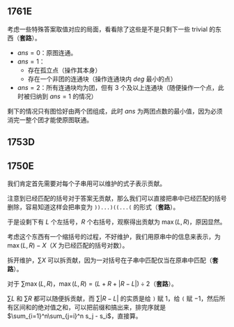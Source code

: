 ## 1761E

考虑一些特殊答案取值对应的局面，看看除了这些是不是只剩下一些 trivial 的东西（**套路**）。

- $ans = 0$：原图连通。
- $ans = 1$：
  - 存在孤立点（操作其本身）
  - 存在一个非团的连通块（操作连通块内 $deg$ 最小的点）
- $ans = 2$：所有连通块均为团，但有 $3$ 个及以上连通块（随便操作一个点，此时被归纳到 $ans = 1$ 的情况）

剩下的情况只有图恰好由两个团组成，此时 $ans$ 为两团点数的最小值，因为必须消完一整个团才能使原图联通。

## 1753D

## 1750E

我们肯定首先需要对每个子串用可以维护的式子表示贡献。

注意到已经匹配的括号对于答案无贡献，那么我们可以直接把串中已经匹配的括号删除，容易知道这样会把串变为 `))...)((...(` 的形式（**套路**）。

于是设剩下有 $L$ 个左括号，$R$ 个右括号，观察得出贡献为 $\max(L, R)$，原因显然。

考虑这个东西有一个缩括号的过程，不好维护，我们用原串中的信息来表示，为 $\max(L, R) - X$（$X$ 为已经匹配的括号对数）。

拆开维护，$\sum X$ 可以拆贡献，因为一对括号在子串中匹配仅当在原串中匹配（**套路**）。

对于 $\sum \max(L, R)$，$\max(L, R) = (L + R + |R-L|) \div 2$（**套路**）。

$\sum L$ 和 $\sum R$ 都可以随便拆贡献，而 $\sum |R-L|$ 的实质是给 `)` 赋 $1$，给 `(` 赋 $-1$，然后所有区间和的绝对值之和，可以把前缀和搞出来，排完序就是 $\sum_{i=1}^n\sum_{j=i}^n s_j - s_i$，直接算。